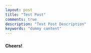 ```yaml
---
layout: post
title: "Test Post"
comments: true
description: "Test Post Description"
keywords: "dummy content"
---
```


### 

#### Cheers!
